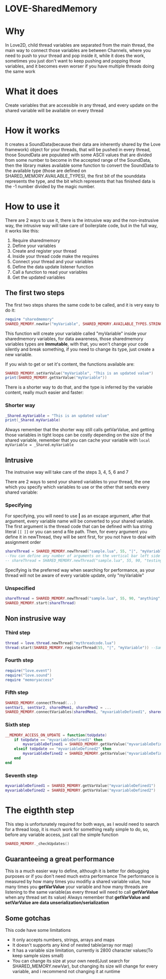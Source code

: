 # LOVE-SharedMemory

# Why
In Love2D, child thread variables are separated from the main thread, the main way to connect those variables are between
Channels, where you need to push to your thread and pop inside it, while it does the work, sometimes you just don't want
to keep pushing and popping those variables, and it becomes even worser if you have multiple threads doing the same work

# What it does
Create variables that are accessible in any thread, and every update on the shared variable will be available on every
thread

# How it works
It creates a SoundData(because their data are inherently shared by the Love framework) object for your threads, 
that will be pushed in every thread, those SoundData are populated with some ASCII values that are divided from
some number to become in the accepted range of the SoundData, then the library makes available some function to convert
the SoundData to the available type (those are defined on SHARED_MEMORY.AVAILABLE_TYPES), the first bit of the sounddata represents
the type, and the bit which represents that has finished data is the -1 number divided by the magic number.

# How to use it
There are 2 ways to use it, there is the intrusive way and the non-instrusive way, the intrusive way will take care of boilerplate
code, but in the full way, it works like this:

1. Require sharedmemory
2. Define your variables
3. Create and register your thread
4. Inside your thread code make the requires
5. Connect your thread and your variables
6. Define the data update listener function
7. Call a function to read your variables
8. Get the updated variables

## The first two steps
The first two steps shares the same code to be called, and it is very easy to do it:
```lua
require "sharedmemory"
SHARED_MEMORY.newVar("myVariable", SHARED_MEMORY.AVAILABLE_TYPES.STRING, "This is a shared string variable")
```
This function will create your variable called "myVariable" inside your sharedmemory variables, for data awareness, those
sharedmemory variables types are **Immutable**, with that, you won't change your code silently and break something, if you
need to change its type, just create a new variable.

If you wish to get or set it's content, the functions available are:
```lua
SHARED_MEMORY.setVarValue("myVariable", "This is an updated value")
print(SHARED_MEMORY.getVarValue("myVariable"))
```

There is a shorter way to do that, and the type is inferred by the variable content, really much easier and faster:
### Shorter way
```lua
_Shared.myVariable = "This is an updated value"
print(_Shared.myVariable)
```
Always remember that the shorter way still calls getVarValue, and getting those variables in tight loops can be costly depending on the
size of the shared variable, remember that you can cache your variable with `local myVariable = _Shared.myVariable`

## Intrusive
The instrusive way will take care of the steps 3, 4, 5, 6 and 7

There are 2 ways to send your shared variables to your thread, the one which you specify which variables to use
or the other that sends every shared variable:

### Specifying
For specifying, you will need to use **|** as an escape argument, after that argument, every variable name will be converted to your shared
variable.
The first argument is the thread code that can be defined with lua string literal `[[ ]]` or you can send a file path.
Then, for every argument you define it in newThread, they will be sent first, for you not have to deal with assignment order
```lua
shareThread = SHARED_MEMORY.newThread("sample.lua", 55, "|", "myVariable")
--You can define any number of arguments on the vertical bar left side and right side
-- shareThread = SHARED_MEMORY.newThread("sample.lua", 55, 90, "testing some feature", "|", "myVariable", "myVariable2", "mySharedNumber", "mySharedArray")
```
Specifying is the preferred way when searching for performance, as your thread will not be aware of every variable update, only "myVariable"

### Unspecified
```lua
shareThread = SHARED_MEMORY.newThread("sample.lua", 55, 90, "anything", "*")
SHARED_MEMORY.start(shareThread)
```

## Non instrusive way

### Third step
```lua
thread = love.thread.newThread("mythreadcode.lua")
thread:start(SHARED_MEMORY.registerThread(55, "|", "myVariable")) --Same of the last time, but now you call it inside thread:start
```
### Fourth step
```lua
require("love.event")
require("love.sound")
require "memoryaccess"
```
### Fifth step
```lua
SHARED_MEMORY.connectThread(...)
sentVar1, sentVar2, sharedMem1, sharedMem2 = ...
SHARED_MEMORY.connectVariables(sharedMem1, "myvariableDefined1", sharedMem2, "myvariableDefined2")
```
### Sixth step
```lua
__MEMORY_ACCESS_ON_UPDATE = function(toUpdate)
    if toUpdate == "myvariableDefined1" then
        myvariableDefined1 = SHARED_MEMORY.getVarValue("myvariableDefined1")
    elseif toUpdate == "myvariableDefined2" then
        myvariableDefined2 = SHARED_MEMORY.getVarValue("myvariableDefined2")
    end
end
```
### Seventh step
```lua
myvariableDefined1 = SHARED_MEMORY.getVarValue("myvariableDefined1")
myvariableDefined2 = SHARED_MEMORY.getVarValue("myvariableDefined2")
```

# **The eigthth step**
This step is unfortunately required for both ways, as I would need to search for a thread loop, it is much work for something
really simple to do, so, before any variable access, just call the simple function
```lua
SHARED_MEMORY._checkUpdates()
```

## Guaranteeing a great performance
This is a much easier way to define, although it is better for debugging purposes or if you don't need much extra performance
The performance is measured by how many times you modifiy a shared variable value, how many times you **getVarValue** your variable
and how many threads are listening to the same variable(as every thread will need to call **getVarValue** when any thread set its value)
Always remember that **getVarValue and setVarValue are data unserialization/serialization**

## Some gotchas
This code have some limitations
- It only accepts numbers, strings, arrays and maps
- It doesn't supports any kind of nested table(array nor map)
- It has a variable size limitation, currently is 2800 character values(To keep sample sizes small)
- You can change its size at your own need(Just search for SHARED_MEMORY.newVar), but changing its size will change for every variable, and i recommend not changing it at runtime
